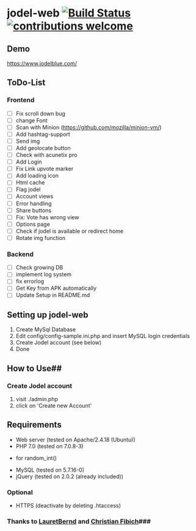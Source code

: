 # jodel-web [![Build Status](https://scrutinizer-ci.com/g/mmainstreet/jodel-web/badges/build.png?b=master)](https://scrutinizer-ci.com/g/mmainstreet/jodel-web/build-status/master) [![contributions welcome](https://img.shields.io/badge/contributions-welcome-brightgreen.svg?style=flat)](https://github.com/mmainstreet/jodel-web/issues)


## Demo ##
https://www.jodelblue.com/

## ToDo-List ##
### Frontend ###
- [ ] Fix scroll down bug
- [ ] change Font
- [ ] Scan with Minion (https://github.com/mozilla/minion-vm/)
- [ ] Add hashtag-support
- [ ] Send img
- [ ] Add geolocate button
- [ ] Check with acunetix pro
- [ ] Add Login
- [ ] Fix Link upvote marker
- [ ] Add loading icon
- [ ] Html cache
- [ ] Flag jodel
- [ ] Account views
- [ ] Error handling
- [ ] Share buttons
- [ ] Fix: Vote has wrong view
- [ ] Options page
- [ ] Check if jodel is available or redirect home
- [ ] Rotate img function
### Backend ###
- [ ] Check growing DB
- [ ] implement log system
- [ ] fix errorlog
- [ ] Get Key from APK automatically
- [ ] Update Setup in README.md

## Setting up jodel-web ##
1. Create MySql Database
2. Edit config/config-sample.ini.php and insert MySQL login credentials
3. Create Jodel account (see below)
4. Done


## How to Use##
### Create Jodel account ###
1. visit ./admin.php
2. click on 'Create new Account'


## Requirements ##
+ Web server (tested on Apache/2.4.18 (Ubuntu))
+ PHP 7.0 (tested on 7.0.8-3)
 * for random_int()
+ MySQL (tested on 5.7.16-0)
+ jQuery (tested on 2.0.2 (already included)) 

### Optional ###
+ HTTPS (deactivate by deleting .htaccess)

### Thanks to [LauretBernd](https://github.com/LauertBernd) and [Christian Fibich](https://bitbucket.org/cfib90/)###
